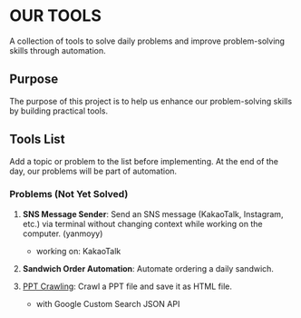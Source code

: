 # OUR TOOLS

A collection of tools to solve daily problems and improve problem-solving skills
through automation.

## Purpose

The purpose of this project is to help us enhance our problem-solving skills by
building practical tools.

## Tools List

Add a topic or problem to the list before implementing. At the end of the day,
our problems will be part of automation.

### Problems (Not Yet Solved)

1. **SNS Message Sender**: Send an SNS message (KakaoTalk, Instagram, etc.) via
   terminal without changing context while working on the computer. (yanmoyy)
   - working on: KakaoTalk
2. **Sandwich Order Automation**: Automate ordering a daily sandwich.

3. [PPT Crawling](./cmd/ppt-crawling/README.md): Crawl a PPT file and save it as HTML file.
   - with Google Custom Search JSON API
